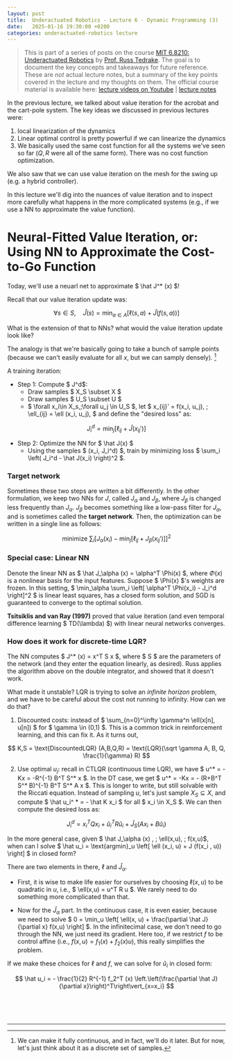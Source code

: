 ```yaml
---
layout: post
title:  Underactuated Robotics - Lecture 6 - Dynamic Programming (3)
date:   2025-01-16 19:30:00 +0200
categories: underactuated-robotics lecture
---
```

<script type="text/javascript" id="MathJax-script" async src="https://cdn.jsdelivr.net/npm/mathjax@3/es5/tex-svg.js"></script>
<script>
  MathJax = {
    tex: {
      inlineMath: [['$', '$']]
    }
  };
</script>

> This is part of a series of posts on the course [MIT 6.8210: Underactuated Robotics](https://underactuated.csail.mit.edu/Spring2024/index.html) by [Prof. Russ Tedrake](https://locomotion.csail.mit.edu/russt.html). The goal is to document the key concepts and takeaways for future reference. These are <i>not</i> actual lecture notes, but a summary of the key points covered in the lecture and my thoughts on them. The official course material is available here: [lecture videos on Youtube](https://www.youtube.com/playlist?list=PLkx8KyIQkMfU5szP43GlE_S1QGSPQfL9s) \| [lecture notes](https://underactuated.csail.mit.edu)

In the previous lecture, we talked about value iteration for the acrobat and the cart-pole system. The key ideas we discussed in previous lectures were:

1. local linearization of the dynamics
2. Linear optimal control is pretty powerful if we can linearize the dynamics
3. We basically used the same cost function for all the systems we've seen so far ($Q,R$ were all of the same form). There was no cost function optimization.

We also saw that we can use value iteration on the mesh for the swing up (e.g. a hybrid controller).

In this lecture we'll dig into the nuances of value iteration and to inspect more carefully what happens in the more complicated systems (e.g., if we use a NN to approximate the value function).

# Neural-Fitted Value Iteration, or: Using NN to Approximate the Cost-to-Go Function

Today, we'll use a neuarl net to approximate $ \hat J^* (x) $! 

Recall that our value iteration update was:

$$ \forall s\in S, \quad \hat J(s) = \min_{a\in A} \left[ \ell(s,a) + \hat J(f(s,a)) \right] $$ 

What is the extension of that to NNs? what would the value iteration update look like?

The analogy is that we're basically going to take a bunch of sample points (because we can't easily evaluate for all $x$, but we can samply densely). [^1]

A training iteration:

- Step 1: Compute $ J^d$:
  - Draw samples $ X_S \subset X $
  - Draw samples $ U_S \subset U $
  - $ \forall x_i\in X_s,\;\forall u_j \in U_S $, let $ x_{ij}' = f(x_i, u_j), \; \ell_{ij} = \ell (x_i, u_j), $ and define the "desired loss" as:

$$ J_i^d = \min_{j} \left[ \ell_{ij} + \hat J(x_{ij}') \right] $$ 

- Step 2: Optimize the NN for $ \hat J(x) $
  - Using the samples $ (x_i, J_i^d) $, train by minimizing loss $ \sum_i \left( J_i^d - \hat J(x_i) \right)^2 $.

### Target network
Sometimes these two steps are written a bit differently. In the other formulation, we keep two NNs for $J$, called $J_\alpha$ and $J_\beta$, where $J_\beta$ is changed less frequently than $J_\alpha$. $J_\beta$ becomes something like a low-pass filter for $J_\alpha$, and is sometimes called the **target network**. Then, the optimization can be written in a single line as follows:

$$ \text{minimize  } \sum_i \left[ J_\alpha (x_i) - \min_j \left[ \ell_{ij} + J_\beta (x_{ij}') \right] \right]^2 $$

### Special case: Linear NN

Denote the linear NN as $ \hat J_\alpha (x) = \alpha^T \Phi(x) $, where $\Phi(x)$ is a nonlinear basis for the input features. Suppose $ \Phi(x) $'s weights are frozen. In this setting, $ \min_\alpha \sum_i \left[ \alpha^T \Phi(x_i) - J_i^d \right]^2 $ is linear least squares, has a closed form solution, and SGD is guaranteed to converge to the optimal solution.

**Tsitsiklis and van Ray (1997)** proved that value iteration (and even temporal difference learning $ TD(\lambda) $) with linear neural networks converges.

### How does it work for discrete-time LQR?

The NN computes $ J^* (x) = x^T S x $, where $ S $ are the parameters of the network (and they enter the equation linearly, as desired). Russ applies the algorithm above on the double integrator, and showed that it doesn't work. 

What made it unstable? LQR is trying to solve an *infinite horizon* problem, and we have to be careful about the cost not running to infinity.
How can we do that?

1. Discounted costs: instead of $ \sum_{n=0}^\infty \gamma^n \ell(x[n], u[n]) $ for $ \gamma \in (0,1) $. This is a common trick in reinforcement learning, and this can fix it. As it turns out,

$$ K,S = \text{DiscountedLQR} (A,B,Q,R) = \text{LQR}(\sqrt \gamma A, B, Q, \frac{1}{\gamma} R) $$

2. Use optimal $u_j$: recall in CTLQR (continuous time LQR), we have $ u^* = -Kx = -R^{-1} B^T S^* x $. In the DT case, we get $ u^* = -Kx = - (R+B^T S^* B)^{-1} B^T S^* A x $. This is longer to write, but still solvable with the Riccati equation. Instead of sampling $u$, let's just sample $X_S \subseteq X$, and compute $ \hat u_i^ * = - \hat K x_i $ for all $ x_i \in X_S $. We can then compute the desired loss as:

$$ J^d_i = x_i ^T Q x_i + \hat u_i ^ T R \hat u_i  + \hat J_S (Ax_i + B \hat u_i) $$ 

In the more general case, given $ \hat J_\alpha (x) , \; \ell(x,u), \; f(x,u)$, when can I solve $ \hat u_i = \text{argmin}_u \left[ \ell (x_i, u) + J (f(x_i , u))  \right] $ in closed form? 

There are two elements in there, $\ell$ and $\hat J_\alpha$. 

- First, it is wise to make life easier for ourselves by choosing $\ell(x,u)$ to be quadratic in $u$, i.e., $ \ell(x,u) = u^T R u $. We rarely need to do something more complicated than that. 

- Now for the $\hat J_\alpha$ part. In the continuous case, it is even easier, because we need to solve $ 0 = \min_u \left[ \ell(x, u) + \frac{\partial \hat J}{\partial x} f(x,u) \right] $. In the infinitecimal case, we don't need to go through the NN, we just need its gradient. Here too, if we restrict $f$ to be control affine (i.e., $f(x,u) = f_1 (x) + f_2 (x) u$), this really simplifies the problem. 

If we make these choices for $\ell$ and $f$, we can solve for $\hat u_i$ in closed form:

$$ \hat u_i = - \frac{1}{2} R^{-1} f_2^T (x) \left.\left(\frac{\partial \hat J}{\partial x}\right)^T\right\vert_{x=x_i}  $$



<br><br><br>

---

[^1]: We can make it fully continuous, and in fact, we'll do it later. But for now, let's just think about it as a discrete set of samples.